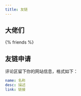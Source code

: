 ```yaml
---
title: 友链
---
```


## 大佬们

{% friends %}

## 友链申请

评论区留下你的网站信息，格式如下：

```yaml
name: 名称
desc: 描述
link: 链接
```